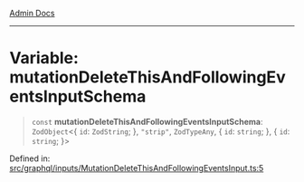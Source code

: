 [Admin Docs](/)

***

# Variable: mutationDeleteThisAndFollowingEventsInputSchema

> `const` **mutationDeleteThisAndFollowingEventsInputSchema**: `ZodObject`\<\{ `id`: `ZodString`; \}, `"strip"`, `ZodTypeAny`, \{ `id`: `string`; \}, \{ `id`: `string`; \}\>

Defined in: [src/graphql/inputs/MutationDeleteThisAndFollowingEventsInput.ts:5](https://github.com/Sourya07/talawa-api/blob/61a1911602b2f0aac7635e08ae2918f4f768e8ff/src/graphql/inputs/MutationDeleteThisAndFollowingEventsInput.ts#L5)
